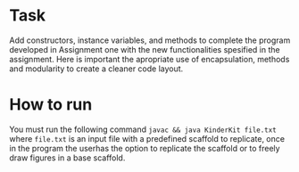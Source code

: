 # Task
Add constructors, instance variables, and methods to complete the program developed in Assignment one with the new functionalities spesified in the assignment. Here is important the apropriate use of encapsulation, methods and modularity to create a cleaner code layout.

# How to run
You must run the following command `javac && java KinderKit file.txt` where `file.txt` is an input file with a predefined scaffold to replicate, once in the program the userhas the option to replicate the scaffold or to freely draw figures in a base scaffold.
